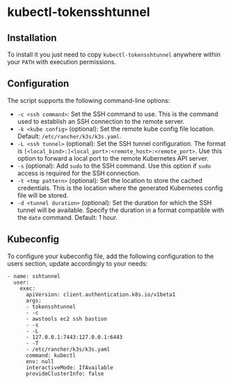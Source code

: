 # kubectl-tokensshtunnel

## Installation

To install it you just need to copy `kubectl-tokensshtunnel` anywhere within your `PATH` with execution permissions.

## Configuration

The script supports the following command-line options:

- `-c <ssh command>`: Set the SSH command to use. This is the command used to establish an SSH connection to the remote server.
- `-k <kube config>` (optional): Set the remote kube config file location. Default: `/etc/rancher/k3s/k3s.yaml`.
- `-L <ssh tunnel>` (optional): Set the SSH tunnel configuration. The format is `[<local_bind>:]<local_port>:<remote_host>:<remote_port>`. Use this option to forward a local port to the remote Kubernetes API server.
- `-s` (optional): Add `sudo` to the SSH command. Use this option if `sudo` access is required for the SSH connection.
- `-t <tmp pattern>` (optional): Set the location to store the cached credentials. This is the location where the generated Kubernetes config file will be stored.
- `-d <tunnel duration>` (optional): Set the duration for which the SSH tunnel will be available. Specify the duration in a format compatible with the `date` command. Default: 1 hour.

## Kubeconfig

To configure your kubeconfig file, add the following configuration to the users section, update accordingly to your needs:

```
- name: sshtunnel
  user:
    exec:
      apiVersion: client.authentication.k8s.io/v1beta1
      args:
      - tokensshtunnel
      - -c
      - awstools ec2 ssh bastion
      - -s
      - -L
      - 127.0.0.1:7443:127.0.0.1:6443
      - -T
      - /etc/rancher/k3s/k3s.yaml
      command: kubectl
      env: null
      interactiveMode: IfAvailable
      provideClusterInfo: false
```